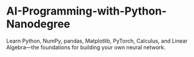 # AI-Programming-with-Python-Nanodegree
Learn Python, NumPy, pandas, Matplotlib, PyTorch, Calculus, and Linear Algebra—the foundations for building your own neural network.
